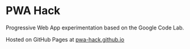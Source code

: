 # PWA Hack

Progressive Web App experimentation based on the Google Code Lab.

Hosted on GitHub Pages at [pwa-hack.github.io](https://pwa-hack.github.io/)



